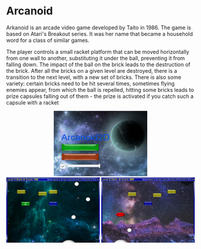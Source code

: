 # Arcanoid
Arkanoid is an arcade video game developed by Taito in 1986. The game is based on Atari's Breakout series. It was her name that became a household word for a class of similar games.

The player controls a small racket platform that can be moved horizontally from one wall to another, substituting it under the ball, preventing it from falling down. The impact of the ball on the brick leads to the destruction of the brick. After all the bricks on a given level are destroyed, there is a transition to the next level, with a new set of bricks. There is also some variety: certain bricks need to be hit several times, sometimes flying enemies appear, from which the ball is repelled, hitting some bricks leads to prize capsules falling out of them - the prize is activated if you catch such a capsule with a racket
<div align="center"><img src="https://github.com/MrGelatine/Arcanoid/blob/main/menu.png" width=250 height=175 /></div>
<div align="center"><img src="https://github.com/MrGelatine/Arcanoid/blob/main/game_exmpl1.png" width=250 height=175 />
<img src="https://github.com/MrGelatine/Arcanoid/blob/main/game_exmpl2.png" width=250 height=175 /></div>

